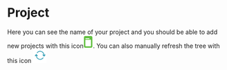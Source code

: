 # Project

Here you can see the name of your project and you should be able to add new projects with this icon![low_pass_pre](plusIcon.png). You can also manually refresh the tree with this icon ![low_pass_pre](refreshTree.png)
